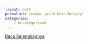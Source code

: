 ```yaml
---
layout: post
permalink: /mimpi-jatuh-buah-kelapa/
categories:
    - Uncategorized
---
```


[Baca Selengkapnya](/03)